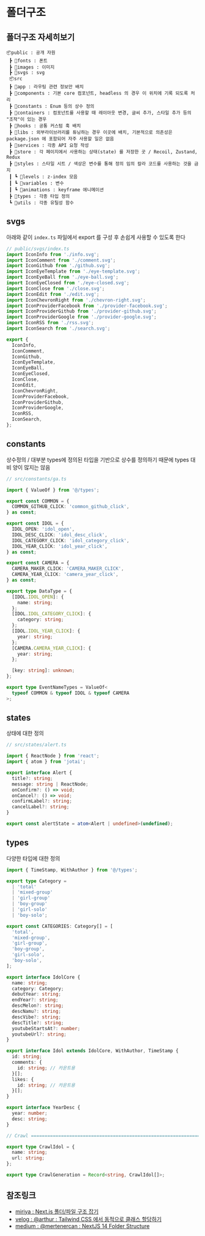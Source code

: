 # 폴더구조

## 폴더구조 자세히보기

```tree
📦public : 공개 자원
 ┣ 📂fonts : 폰트
 ┣ 📂images : 이미지
 ┣ 📂svgs : svg
 📦src
 ┣ 📂app : 라우팅 관련 정보만 배치
 ┣ 📂components : 기본 core 컴포넌트, headless 의 경우 이 위치에 기록 되도록 처리
 ┣ 📂constants : Enum 등의 상수 정의
 ┣ 📂containers : 컴포넌트를 사용할 때 레이아웃 변경, 글씨 추가, 스타일 추가 등의 "조작"이 있는 경우
 ┣ 📂hooks : 공통 커스텀 훅 배치
 ┣ 📂libs : 외부라이브러리를 튜닝하는 경우 이곳에 배치, 기본적으로 의존성은 package.json 에 포함되어 자주 사용할 일은 없음
 ┣ 📂services : 각종 API 요청 작성
 ┣ 📂store : 각 페이지에서 사용하는 상태(state) 를 저장한 곳 / Recoil, Zustand, Redux
 ┣ 📂styles : 스타일 시트 / 색상은 변수를 통해 정의 임의 칼라 코드를 사용하는 것을 금지
 ┃ ┗ 📜levels : z-index 모음
 ┃ ┗ 📜variables : 변수
 ┃ ┗ 📜animations : keyframe 에니메이션
 ┣ 📂types : 각종 타입 정의
 ┗ 📂utils : 각종 유틸성 함수
```

## svgs

아래와 같이 `index.ts` 파일에서 export 를 구성 후 손쉽게 사용할 수 있도록 한다

```ts
// public/svgs/index.ts
import IconInfo from './info.svg';
import IconComment from './comment.svg';
import IconGithub from './github.svg';
import IconEyeTemplate from './eye-template.svg';
import IconEyeBall from './eye-ball.svg';
import IconEyeClosed from './eye-closed.svg';
import IconClose from './close.svg';
import IconEdit from './edit.svg';
import IconChevronRight from './chevron-right.svg';
import IconProviderFacebook from './provider-facebook.svg';
import IconProviderGithub from './provider-github.svg';
import IconProviderGoogle from './provider-google.svg';
import IconRSS from './rss.svg';
import IconSearch from './search.svg';

export {
  IconInfo,
  IconComment,
  IconGithub,
  IconEyeTemplate,
  IconEyeBall,
  IconEyeClosed,
  IconClose,
  IconEdit,
  IconChevronRight,
  IconProviderFacebook,
  IconProviderGithub,
  IconProviderGoogle,
  IconRSS,
  IconSearch,
};
```

## constants

상수정의 / 대부분 types에 정의된 타입을 기반으로 상수를 정의하기 때문에 types 대비 양이 많지는 않음

```ts
// src/constants/ga.ts

import { ValueOf } from '@/types';

export const COMMON = {
  COMMON_GITHUB_CLICK: 'common_github_click',
} as const;

export const IDOL = {
  IDOL_OPEN: 'idol_open',
  IDOL_DESC_CLICK: 'idol_desc_click',
  IDOL_CATEGORY_CLICK: 'idol_category_click',
  IDOL_YEAR_CLICK: 'idol_year_click',
} as const;

export const CAMERA = {
  CAMERA_MAKER_CLICK: 'CAMERA_MAKER_CLICK',
  CAMERA_YEAR_CLICK: 'camera_year_click',
} as const;

export type DataType = {
  [IDOL.IDOL_OPEN]: {
    name: string;
  };
  [IDOL.IDOL_CATEGORY_CLICK]: {
    category: string;
  };
  [IDOL.IDOL_YEAR_CLICK]: {
    year: string;
  };
  [CAMERA.CAMERA_YEAR_CLICK]: {
    year: string;
  };

  [key: string]: unknown;
};

export type EventNameTypes = ValueOf<
  typeof COMMON & typeof IDOL & typeof CAMERA
>;
```

## states

상태에 대한 정의

```ts
// src/states/alert.ts

import { ReactNode } from 'react';
import { atom } from 'jotai';

export interface Alert {
  title?: string;
  message: string | ReactNode;
  onConfirm?: () => void;
  onCancel?: () => void;
  confirmLabel?: string;
  cancelLabel?: string;
}

export const alertState = atom<Alert | undefined>(undefined);
```

## types

다양한 타입에 대한 정의

```ts
import { TimeStamp, WithAuthor } from '@/types';

export type Category =
  | 'total'
  | 'mixed-group'
  | 'girl-group'
  | 'boy-group'
  | 'girl-solo'
  | 'boy-solo';

export const CATEGORIES: Category[] = [
  'total',
  'mixed-group',
  'girl-group',
  'boy-group',
  'girl-solo',
  'boy-solo',
];

export interface IdolCore {
  name: string;
  category: Category;
  debutYear: string;
  endYear?: string;
  descMelon?: string;
  descNamu?: string;
  descVibe?: string;
  descTitle?: string;
  youtubeStartsAt?: number;
  youtubeUrl?: string;
}

export interface Idol extends IdolCore, WithAuthor, TimeStamp {
  id: string;
  comments: {
    id: string; // 카운트용
  }[];
  likes: {
    id: string; // 카운트용
  }[];
}

export interface YearDesc {
  year: number;
  desc: string;
}

// Crawl =======================================================================

export type CrawlIdol = {
  name: string;
  url: string;
};

export type CrawlGeneration = Record<string, CrawlIdol[]>;
```

## 참조링크

- [miriya : Next.js 폴더/파일 구조 잡기](https://miriya.net/blog/cliz752zc000lwb86y5gtxstu)
- [velog : @arthur : Tailwind CSS 에서 동적으로 클래스 할당하기](https://velog.io/@arthur/Tailwind-CSS-%EC%97%90%EC%84%9C-%EB%8F%99%EC%A0%81%EC%9C%BC%EB%A1%9C-%ED%81%B4%EB%9E%98%EC%8A%A4-%ED%95%A0%EB%8B%B9%ED%95%98%EA%B8%B0)
- [medium : @mertenercan : NextJS 14 Folder Structure](https://medium.com/@mertenercan/nextjs-13-folder-structure-c3453d780366)
